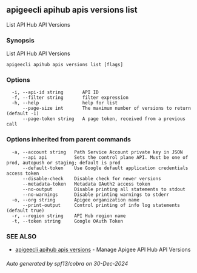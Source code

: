 ## apigeecli apihub apis versions list

List API Hub API Versions

### Synopsis

List API Hub API Versions

```
apigeecli apihub apis versions list [flags]
```

### Options

```
  -i, --api-id string       API ID
  -f, --filter string       filter expression
  -h, --help                help for list
      --page-size int       The maximum number of versions to return (default -1)
      --page-token string   A page token, received from a previous call
```

### Options inherited from parent commands

```
  -a, --account string   Path Service Account private key in JSON
      --api api          Sets the control plane API. Must be one of prod, autopush or staging; default is prod
      --default-token    Use Google default application credentials access token
      --disable-check    Disable check for newer versions
      --metadata-token   Metadata OAuth2 access token
      --no-output        Disable printing all statements to stdout
      --no-warnings      Disable printing warnings to stderr
  -o, --org string       Apigee organization name
      --print-output     Control printing of info log statements (default true)
  -r, --region string    API Hub region name
  -t, --token string     Google OAuth Token
```

### SEE ALSO

* [apigeecli apihub apis versions](apigeecli_apihub_apis_versions.md)	 - Manage Apigee API Hub API Versions

###### Auto generated by spf13/cobra on 30-Dec-2024
